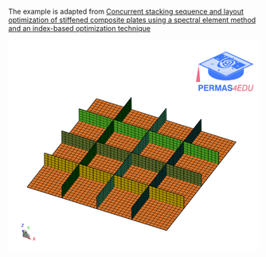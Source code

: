 The example is adapted from [Concurrent stacking sequence and layout optimization of stiffened composite plates using a spectral element method and an index-based optimization technique](http://dx.doi.org/10.1016/j.compstruct.2023.117698)

![Square composite laminate](square_composite_laminate.png "Square composite laminate")
